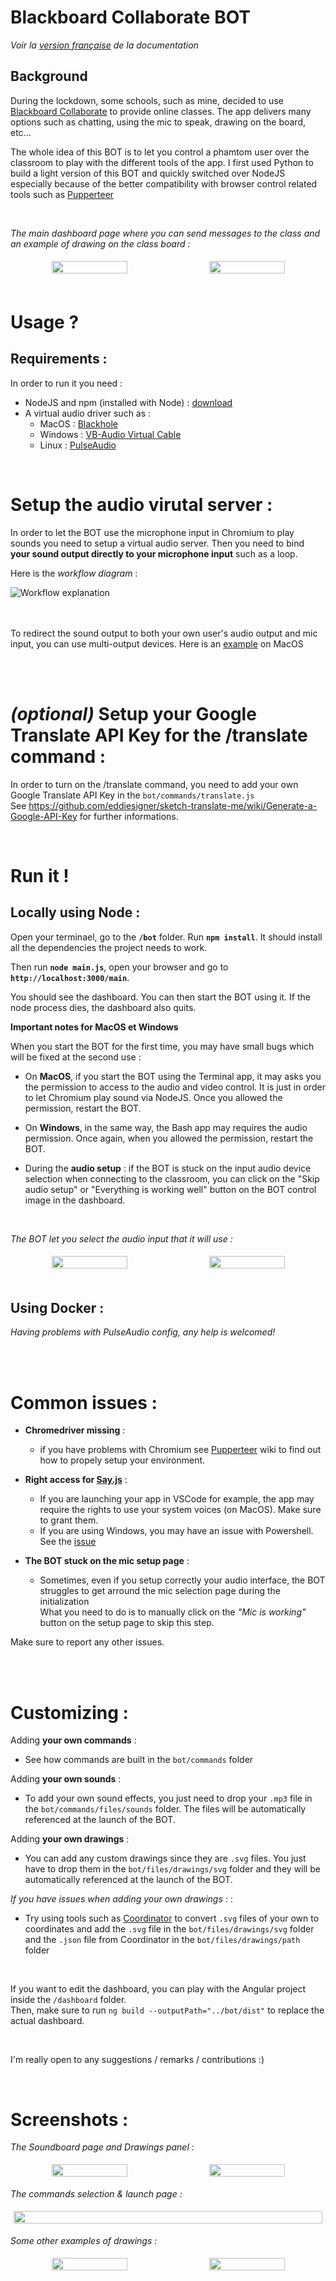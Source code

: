 # Blackboard Collaborate BOT

*Voir la [version française](https://github.com/Minifixio/blackboard-collab-bot-js/blob/master/README.fr.md) de la documentation*


## Background

During the lockdown, some schools, such as mine, decided to use [Blackboard Collaborate](https://www.blackboard.com/teaching-learning/collaboration-web-conferencing/blackboard-collaborate) to provide online classes.
The app delivers many options such as chatting, using the mic to speak, drawing on the board, etc... 

The whole idea of this BOT is to let you control a phamtom user over the classroom to play with the different tools of the app.
I first used Python to build a light version of this BOT and quickly switched over NodeJS especially because of the better compatibility with browser control related tools such as [Pupperteer](https://github.com/puppeteer/puppeteer)

<br/>

*The main dashboard page where you can send messages to the class and an example of drawing on the class board :* 
<div style="display: flex; flex-direction: row; align-items: center; text-align: center;">
  <img src=".screenshots/bot_connected.png" style="margin:5px" width="50%" />
  <img src=".screenshots/loutre_drawing.png" style="margin:5px" width="50%" /> 
</div>


<br/>

# Usage ?

## Requirements :

In order to run it you need :
  - NodeJS and npm (installed with Node) : [download](https://nodejs.org/en/)
  - A virtual audio driver such as :
    - MacOS : [Blackhole](https://github.com/ExistentialAudio/BlackHole)
    - Windows : [VB-Audio Virtual Cable](https://www.vb-audio.com/Cable/index.htm)
    - Linux : [PulseAudio](https://gitlab.freedesktop.org/pulseaudio/pulseaudio)
 
<br/>

# Setup the audio virutal server :

In order to let the BOT use the microphone input in Chromium to play sounds you need to setup a virtual audio server.
Then you need to bind **your sound output directly to your microphone input** such as a loop. 

Here is the *workflow diagram* :

![Workflow explanation](.screenshots/sound_workflow.png)

<br/><br/>
To redirect the sound output to both your own user's audio output and mic input, you can use multi-output devices. 
Here is an [example](https://support.apple.com/guide/audio-midi-setup/ams7c093f372/mac) on MacOS<br/><br/>

<br/>

# *(optional)* Setup your Google Translate API Key for the /translate command :

In order to turn on the /translate command, you need to add your own Google Translate API Key in the ```bot/commands/translate.js```  
See https://github.com/eddiesigner/sketch-translate-me/wiki/Generate-a-Google-API-Key for further informations.

<br/>

# Run it !

## **Locally using Node** :
 
Open your terminael, go to the **`/bot`** folder. Run **```npm install```**. It should install all the dependencies the project needs to work.
 
Then run **`node main.js`**, open your browser and go to **```http://localhost:3000/main```**.
 
You should see the dashboard. You can then start the BOT using it.
If the node process dies, the dashboard also quits.

**Important notes for MacOS et Windows**

When you start the BOT for the first time, you may have small bugs which will be fixed at the second use :  

* On **MacOS**, if you start the BOT using the Terminal app, it may asks you the permission to access to the audio and video control. It is just in order to let Chromium play sound via NodeJS. Once you allowed the permission, restart the BOT.

* On **Windows**, in the same way, the Bash app may requires the audio permission. Once again, when you allowed the permission, restart the BOT.

* During the **audio setup** : if the BOT is stuck on the input audio device selection when connecting to the classroom, you can click on the "Skip audio setup" or "Everything is working well" button on the BOT control image in the dashboard.

<br/>

*The BOT let you select the audio input that it will use :* 
<div style="display: flex; flex-direction: row; align-items: center; text-align: center;">
  <img src=".screenshots/bot_connecting.png" style="margin:5px" width="50%" /> 
    <img src=".screenshots/bot_mic_selection.png" style="margin:5px" width="50%" />
</div>


<br/>

## Using **Docker** :
 
*Having problems with PulseAudio config, any help is welcomed!*
 
<br/><br/>

# Common issues :

- **Chromedriver missing** : 
  - if you have problems with Chromium see [Pupperteer](https://github.com/puppeteer/puppeteer) wiki to find out how to propely setup your environment.

- **Right access for [Say.js](https://github.com/marak/say.js/)** :
  - If you are launching your app in VSCode for example, the app may require the rights to use your system voices (on MacOS). Make sure to grant them.
  - If you are using Windows, you may have an issue with Powershell. See the [issue](https://github.com/Marak/say.js/issues/75)

- **The BOT stuck on the mic setup page** :
  - Sometimes, even if you setup correctly your audio interface, the BOT struggles to get arround the mic selection page during the initialization  
  What you need to do is to manually click on the *"Mic is working"* button on the setup page to skip this step.

Make sure to report any other issues.

<br/><br/>

# Customizing :

Adding **your own commands** : 
* See how commands are built in the ```bot/commands``` folder


Adding **your own sounds** : 
* To add your own sound effects, you just need to drop your ```.mp3``` file in the ```bot/commands/files/sounds``` folder. The files will be automatically referenced at the launch of the BOT.


Adding **your own drawings** : 
* You can add any custom drawings since they are ```.svg``` files. You just have to drop them in the ```bot/files/drawings/svg``` folder and they will be automatically referenced at the launch of the BOT.

*If you have issues when adding your own drawings :* :
* Try using tools such as [Coordinator](https://spotify.github.io/coordinator/) to convert ```.svg``` files of your own to coordinates and add the ```.svg``` file in the ```bot/files/drawings/svg``` folder and the ```.json``` file from Coordinator in the ```bot/files/drawings/path``` folder


<br/>

If you want to edit the dashboard, you can play with the Angular project inside the ```/dashboard``` folder.  
Then, make sure to run ```ng build --outputPath="../bot/dist"``` to replace the actual dashboard.

<br/>

I'm really open to any suggestions / remarks / contributions :)

<br/>

# Screenshots :

*The Soundboard page and Drawings panel :* 
<div style="display: flex; flex-direction: row; align-items: center; text-align: center;">
  <img src=".screenshots/soundboard.png" style="margin:5px" width="50%" />
  <img src=".screenshots/drawings.png" style="margin:5px" width="50%" /> 
</div>

*The commands selection & launch page :* 
<div style="display: flex; flex-direction: row; align-items: center; text-align: center;">
  <img src=".screenshots/bot_setup_page.png" style="margin:5px" width="100%" />
</div>

*Some other examples of drawings :* 
<div style="display: flex; flex-direction: row; align-items: center; text-align: center;">
  <img src=".screenshots/thug_drawing.png" style="margin:5px" width="50%" />
  <img src=".screenshots/lol_face_drawing.png" style="margin:5px" width="50%" /> 
</div>

<br/>
